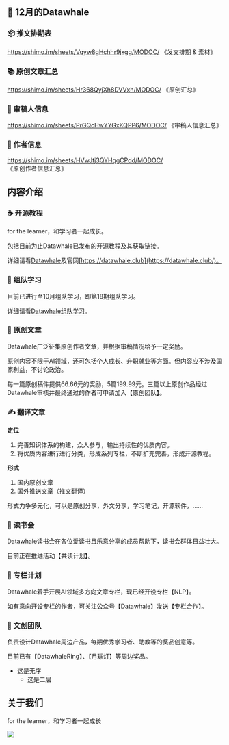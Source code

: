##  📌 12月的Datawhale

### 📦 推文排期表

https://shimo.im/sheets/Vqyw8gHchhr9jxgg/MODOC/ 《发文排期 & 素材》

### 📚 原创文章汇总

https://shimo.im/sheets/Hr368QyjXh8DVVxh/MODOC/ 《原创汇总》

### 🥂 审稿人信息

https://shimo.im/sheets/PrGQcHwYYGxKQPP6/MODOC/ 《审稿人信息汇总》

### 🍶 作者信息

https://shimo.im/sheets/HVwJtj3QYHqgCPdd/MODOC/ 《原创作者信息汇总》



## 内容介绍

### ☕️ 开源教程

for the learner，和学习者一起成长。

包括目前为止Datawhale已发布的开源教程及其获取链接。

详细请看[Datawhale](https://github.com/datawhalechina)及官网[https://datawhale.club](https://datawhale.club/)。



### 🚩 组队学习

目前已进行至10月组队学习，即第18期组队学习。

详细请看[Datawhale组队学习](https://github.com/datawhalechina/team-learning)。



### 🍵 原创文章

Datawhale广泛征集原创作者文章，并根据审稿情况给予一定奖励。

原创内容不限于AI领域，还可包括个人成长、升职就业等方面。但内容应不涉及国家利益，不讨论政治。

每一篇原创稿件提供66.66元的奖励，5篇199.99元。三篇以上原创作品经过Datawhale审核并最终通过的作者可申请加入【原创团队】。



### ✍️ 翻译文章

**定位**

1. 完善知识体系的构建，众人参与，输出持续性的优质内容。
2. 将优质内容进行进行分类，形成系列专栏，不断扩充完善，形成开源教程。

**形式**

1. 国内原创文章
2. 国外推送文章（推文翻译）

形式力争多元化，可以是原创分享，外文分享，学习笔记，开源软件，......



### 📖 读书会

Datawhale读书会在各位爱读书且乐意分享的成员帮助下，读书会群体日益壮大。

目前正在推进活动【共读计划】。



### 🐳 专栏计划

Datawhale着手开展AI领域多方向文章专栏，现已经开设专栏【NLP】。

如有意向开设专栏的作者，可关注公众号【Datawhale】发送【专栏合作】。



### 🎁 文创团队

负责设计Datawhale周边产品，每期优秀学习者、助教等的奖品创意等。

目前已有【DatawhaleRing】、【月球灯】等周边奖品。



- 这是无序
    - 这是二层

## 关于我们

for the learner，和学习者一起成长

![](https://tva1.sinaimg.cn/large/0081Kckwly1gkc2glljwhj30p00a5q44.jpg)